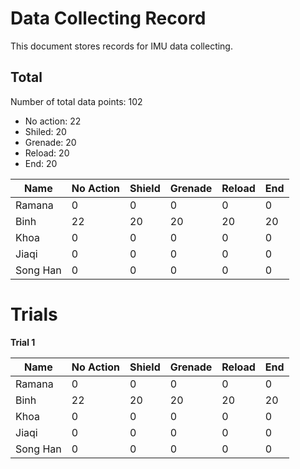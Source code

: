 # Data Collecting Record

This document stores records for IMU data collecting. 

## Total

Number of total data points: 102
- No action: 22
- Shiled: 20
- Grenade: 20
- Reload: 20
- End: 20

Name | No Action | Shield | Grenade | Reload | End
--- | --- | --- | --- |--- |---
Ramana   |0|0|0|0|0
Binh     |22|20|20|20|20
Khoa     |0|0|0|0|0
Jiaqi    |0|0|0|0|0
Song Han |0|0|0|0|0

# Trials

**Trial 1**

Name | No Action | Shield | Grenade | Reload | End
--- | --- | --- | --- |--- |---
Ramana   |0|0|0|0|0
Binh     |22|20|20|20|20
Khoa     |0|0|0|0|0
Jiaqi    |0|0|0|0|0
Song Han |0|0|0|0|0



